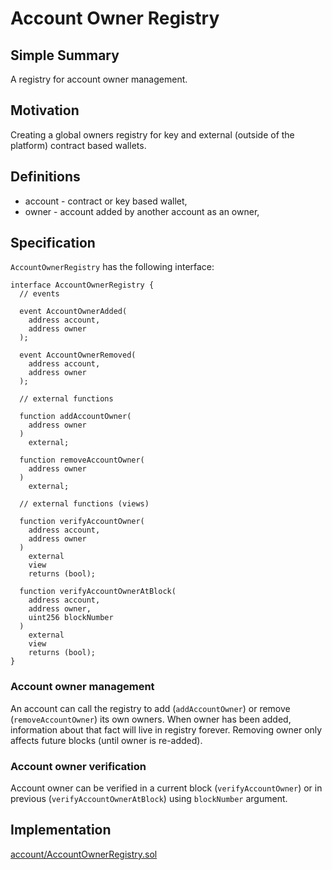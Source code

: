# Account Owner Registry

## Simple Summary

A registry for account owner management.

## Motivation

Creating a global owners registry for key and external (outside of the platform) contract based wallets.

## Definitions

* account - contract or key based wallet,
* owner -  account added by another account as an owner,

## Specification

`AccountOwnerRegistry` has the following interface:

```solidity
interface AccountOwnerRegistry {
  // events

  event AccountOwnerAdded(
    address account,
    address owner
  );

  event AccountOwnerRemoved(
    address account,
    address owner
  );

  // external functions

  function addAccountOwner(
    address owner
  )
    external;

  function removeAccountOwner(
    address owner
  )
    external;

  // external functions (views)

  function verifyAccountOwner(
    address account,
    address owner
  )
    external
    view
    returns (bool);

  function verifyAccountOwnerAtBlock(
    address account,
    address owner,
    uint256 blockNumber
  )
    external
    view
    returns (bool);
}
```

### Account owner management

An account can call the registry to add (`addAccountOwner`) or remove (`removeAccountOwner`) its own owners. 
When owner has been added, information about that fact will live in registry forever.
Removing owner only affects future blocks (until owner is re-added).

### Account owner verification

Account owner can be verified in a current block (`verifyAccountOwner`) or in previous (`verifyAccountOwnerAtBlock`) 
using `blockNumber` argument. 

## Implementation

[account/AccountOwnerRegistry.sol](../../src/account/AccountOwnerRegistry.sol)
